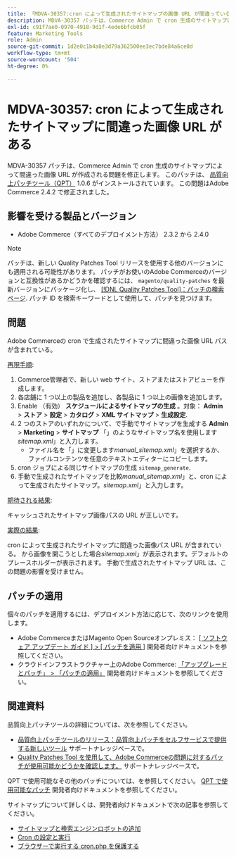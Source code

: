 ```yaml
---
title: 「MDVA-30357:cron によって生成されたサイトマップの画像 URL が間違っている」
description: MDVA-30357 パッチは、Commerce Admin で cron 生成のサイトマップによって間違った画像 URL が作成される問題を修正します。 このパッチは、[Quality Patches Tool （QPT） ] （/help/announcements/adobe-commerce-announcements/magento-quality-patches-released-new-tool-to-self-serve-quality-patches.md） 1.0.6 がインストールされている場合に利用できます。 この問題はAdobe Commerce 2.4.2 で修正されました。
exl-id: c91f7ae0-0970-4918-9d1f-4ede6bfcb05f
feature: Marketing Tools
role: Admin
source-git-commit: 1d2e0c1b4a8e3d79a362500ee3ec7bde84a6ce0d
workflow-type: tm+mt
source-wordcount: '504'
ht-degree: 0%

---
```


# MDVA-30357: cron によって生成されたサイトマップに間違った画像 URL がある

MDVA-30357 パッチは、Commerce Admin で cron 生成のサイトマップによって間違った画像 URL が作成される問題を修正します。 このパッチは、 [品質向上パッチツール（QPT）](/help/announcements/adobe-commerce-announcements/magento-quality-patches-released-new-tool-to-self-serve-quality-patches.md) 1.0.6 がインストールされています。 この問題はAdobe Commerce 2.4.2 で修正されました。

## 影響を受ける製品とバージョン

* Adobe Commerce（すべてのデプロイメント方法） 2.3.2 から 2.4.0

>[!NOTE]
>
>パッチは、新しい Quality Patches Tool リリースを使用する他のバージョンにも適用される可能性があります。 パッチがお使いのAdobe Commerceのバージョンと互換性があるかどうかを確認するには、 `magento/quality-patches` を最新バージョンにパッケージ化し、 [[!DNL Quality Patches Tool]：パッチの検索ページ](https://devdocs.magento.com/quality-patches/tool.html#patch-grid). パッチ ID を検索キーワードとして使用して、パッチを見つけます。

## 問題

Adobe Commerceの cron で生成されたサイトマップに間違った画像 URL パスが含まれている。

<u>再現手順</u>:

1. Commerce管理者で、新しい web サイト、ストアまたはストアビューを作成します。
1. 各店舗に 1 つ以上の製品を追加し、各製品に 1 つ以上の画像を追加します。
1. Enable （有効） **スケジュールによるサイトマップの生成** 。対象： **Admin** > **ストア** > **設定** > **カタログ** > **XML サイトマップ** > **生成設定**.
1. 2 つのストアのいずれかについて、で手動でサイトマップを生成する **Admin** > **Marketing** > **サイトマップ** 「」のようなサイトマップ名を使用します&#x200B;*sitemap.xml*」と入力します。
   * ファイル名を「」に変更します&#x200B;*manual\_sitemap.xml*」を選択するか、ファイルコンテンツを任意のテキストエディターにコピーします。
1. cron ジョブによる同じサイトマップの生成 `sitemap_generate`.
1. 手動で生成されたサイトマップを比較&#x200B;*manual\_sitemap.xml*」と、cron によって生成されたサイトマップ。*sitemap.xml*」と入力します。

<u>期待される結果</u>:

キャッシュされたサイトマップ画像パスの URL が正しいです。

<u>実際の結果</u>:

cron によって生成されたサイトマップに間違った画像パス URL が含まれている。 から画像を開こうとした場合&#x200B;*sitemap.xml*」が表示されます。デフォルトのプレースホルダーが表示されます。 手動で生成されたサイトマップ URL は、この問題の影響を受けません。

## パッチの適用

個々のパッチを適用するには、デプロイメント方法に応じて、次のリンクを使用します。

* Adobe CommerceまたはMagento Open Sourceオンプレミス： [[ ソフトウェア アップデート ガイド ] > [ パッチを適用 ]](https://devdocs.magento.com/guides/v2.4/comp-mgr/patching/mqp.html) 開発者向けドキュメントを参照してください。
* クラウドインフラストラクチャー上のAdobe Commerce: [「アップグレードとパッチ」 > 「パッチの適用」](https://devdocs.magento.com/cloud/project/project-patch.html) 開発者向けドキュメントを参照してください。

## 関連資料

品質向上パッチツールの詳細については、次を参照してください。

* [品質向上パッチツールのリリース：品質向上パッチをセルフサービスで提供する新しいツール](/help/announcements/adobe-commerce-announcements/magento-quality-patches-released-new-tool-to-self-serve-quality-patches.md) サポートナレッジベースで。
* [Quality Patches Tool を使用して、Adobe Commerceの問題に対するパッチが使用可能かどうかを確認します。](/help/support-tools/patches-available-in-qpt-tool/check-patch-for-magento-issue-with-magento-quality-patches.md) サポートナレッジベースで。

QPT で使用可能なその他のパッチについては、を参照してください。 [QPT で使用可能なパッチ](https://devdocs.magento.com/quality-patches/tool.html#patch-grid) 開発者向けドキュメントを参照してください。

サイトマップについて詳しくは、開発者向けドキュメントで次の記事を参照してください。

* [サイトマップと検索エンジンロボットの追加](https://devdocs.magento.com/cloud/trouble/robots-sitemap.html)
* [Cron の設定と実行](https://devdocs.magento.com/guides/v2.4/config-guide/cli/config-cli-subcommands-cron.html)
* [ブラウザーで実行する cron.php を保護する](https://devdocs.magento.com/guides/v2.4/config-guide/secy/secy-cron.html)
